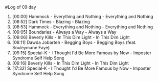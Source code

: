 #Log of 09 day

1. [00:00] Hammock - Everything and Nothing - Everything and Nothing
1. [08:52] Dark Times - Blazing - Blazing
1. [08:53] Hammock - Everything and Nothing - Everything and Nothing
1. [09:05] Boundaries - Always a Way - Always a Way
1. [09:06] Beverly Kills - In This Dim Light - In This Dim Light
1. [09:11] Dawda Jobarteh - Begging Boys - Begging Boys (feat. Souleymane Faye)
1. [09:15] Special-K - I Thought I'd Be More Famous by Now - Imposter Syndrome Self Help Song
1. [09:16] Beverly Kills - In This Dim Light - In This Dim Light
1. [17:32] Special-K - I Thought I'd Be More Famous by Now - Imposter Syndrome Self Help Song
